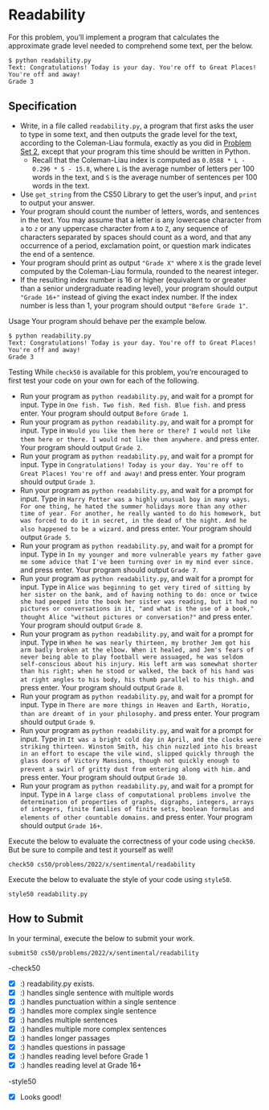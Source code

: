 # Readability
For this problem, you’ll implement a program that calculates the approximate grade level needed to comprehend some text, per the below.

```
$ python readability.py
Text: Congratulations! Today is your day. You're off to Great Places! You're off and away!
Grade 3
```

## Specification
- Write, in a file called `readability.py`, a program that first asks the user to type in some text, and then outputs the grade level for the text, according to the Coleman-Liau formula, exactly as you did in [Problem Set 2](https://cs50.harvard.edu/x/2022/psets/2/), except that your program this time should be written in Python.
  - Recall that the Coleman-Liau index is computed as `0.0588 * L - 0.296 * S - 15.8`, where `L` is the average number of letters per 100 words in the text, and `S` is the average number of sentences per 100 words in the text.
- Use `get_string` from the CS50 Library to get the user’s input, and `print` to output your answer.
- Your program should count the number of letters, words, and sentences in the text. You may assume that a letter is any lowercase character from `a` to `z` or any uppercase character from `A` to `Z`, any sequence of characters separated by spaces should count as a word, and that any occurrence of a period, exclamation point, or question mark indicates the end of a sentence.
- Your program should print as output `"Grade X"` where `X` is the grade level computed by the Coleman-Liau formula, rounded to the nearest integer.
- If the resulting index number is 16 or higher (equivalent to or greater than a senior undergraduate reading level), your program should output `"Grade 16+"` instead of giving the exact index number. If the index number is less than 1, your program should output `"Before Grade 1"`.

Usage
Your program should behave per the example below.

```
$ python readability.py
Text: Congratulations! Today is your day. You're off to Great Places! You're off and away!
Grade 3
```

Testing
While `check50` is available for this problem, you’re encouraged to first test your code on your own for each of the following.

- Run your program as `python readability.py`, and wait for a prompt for input. Type in `One fish. Two fish. Red fish. Blue fish.` and press enter. Your program should output `Before Grade 1`.
- Run your program as `python readability.py`, and wait for a prompt for input. Type in `Would you like them here or there? I would not like them here or there. I would not like them anywhere.` and press enter. Your program should output `Grade 2`.
- Run your program as `python readability.py`, and wait for a prompt for input. Type in `Congratulations! Today is your day. You're off to Great Places! You're off and away!` and press enter. Your program should output `Grade 3`.
- Run your program as `python readability.py`, and wait for a prompt for input. Type in `Harry Potter was a highly unusual boy in many ways. For one thing, he hated the summer holidays more than any other time of year. For another, he really wanted to do his homework, but was forced to do it in secret, in the dead of the night. And he also happened to be a wizard.` and press enter. Your program should output `Grade 5`.
- Run your program as `python readability.py`, and wait for a prompt for input. Type in `In my younger and more vulnerable years my father gave me some advice that I've been turning over in my mind ever since.` and press enter. Your program should output `Grade 7`.
- Run your program as `python readability.py`, and wait for a prompt for input. Type in `Alice was beginning to get very tired of sitting by her sister on the bank, and of having nothing to do: once or twice she had peeped into the book her sister was reading, but it had no pictures or conversations in it, "and what is the use of a book," thought Alice "without pictures or conversation?"` and press enter. Your program should output `Grade 8`.
- Run your program as `python readability.py`, and wait for a prompt for input. Type in `When he was nearly thirteen, my brother Jem got his arm badly broken at the elbow. When it healed, and Jem's fears of never being able to play football were assuaged, he was seldom self-conscious about his injury. His left arm was somewhat shorter than his right; when he stood or walked, the back of his hand was at right angles to his body, his thumb parallel to his thigh.` and press enter. Your program should output `Grade 8`.
- Run your program as `python readability.py`, and wait for a prompt for input. Type in `There are more things in Heaven and Earth, Horatio, than are dreamt of in your philosophy.` and press enter. Your program should output `Grade 9`.
- Run your program as `python readability.py`, and wait for a prompt for input. Type in `It was a bright cold day in April, and the clocks were striking thirteen. Winston Smith, his chin nuzzled into his breast in an effort to escape the vile wind, slipped quickly through the glass doors of Victory Mansions, though not quickly enough to prevent a swirl of gritty dust from entering along with him.` and press enter. Your program should output `Grade 10`.
- Run your program as `python readability.py`, and wait for a prompt for input. Type in `A large class of computational problems involve the determination of properties of graphs, digraphs, integers, arrays of integers, finite families of finite sets, boolean formulas and elements of other countable domains.` and press enter. Your program should output `Grade 16+`.

Execute the below to evaluate the correctness of your code using `check50`. But be sure to compile and test it yourself as well!

```
check50 cs50/problems/2022/x/sentimental/readability
```

Execute the below to evaluate the style of your code using `style50`.

```
style50 readability.py
```

## How to Submit
In your terminal, execute the below to submit your work.

```
submit50 cs50/problems/2022/x/sentimental/readability
```

-check50
- [x] :) readability.py exists.
- [x] :) handles single sentence with multiple words
- [x] :) handles punctuation within a single sentence
- [x] :) handles more complex single sentence
- [x] :) handles multiple sentences
- [x] :) handles multiple more complex sentences
- [x] :) handles longer passages
- [x] :) handles questions in passage
- [x] :) handles reading level before Grade 1
- [x] :) handles reading level at Grade 16+

-style50
- [x] Looks good!
